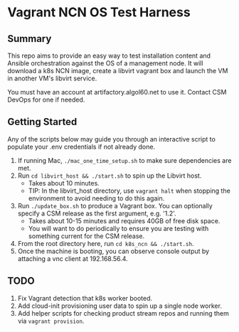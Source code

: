 # Vagrant NCN OS Test Harness

## Summary

This repo aims to provide an easy way to test installation content and Ansible orchestration against the OS of a management node.
It will download a k8s NCN image, create a libvirt vagrant box and launch the VM in another VM's libvirt service.

You must have an account at artifactory.algol60.net to use it. Contact CSM DevOps for one if needed.

## Getting Started

Any of the scripts below may guide you through an interactive script to populate your .env credentials if not already done.

1. If running Mac, `./mac_one_time_setup.sh` to make sure dependencies are met.
1. Run `cd libvirt_host && ./start.sh` to spin up the Libvirt host.
    - Takes about 10 minutes.
    - TIP: In the libvirt_host directory, use `vagrant halt` when stopping the environment to avoid needing to do this again.
1. Run `./update_box.sh` to produce a Vagrant box. You can optionally specify a CSM release as the first argument, e.g. '1.2'.
    - Takes about 10-15 minutes and requires 40GB of free disk space.
    - You will want to do periodically to ensure you are testing with something current for the CSM release.
1. From the root directory here, run `cd k8s_ncn && ./start.sh`.
1. Once the machine is booting, you can observe console output by attaching a vnc client at 192.168.56.4.

## TODO

1. Fix Vagrant detection that k8s worker booted.
1. Add cloud-init provisioning user data to spin up a single node worker.
1. Add helper scripts for checking product stream repos and running them via `vagrant provision`.
